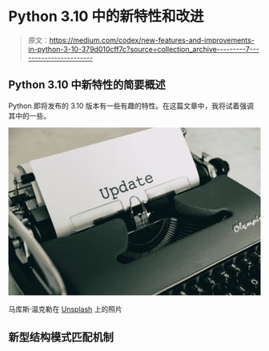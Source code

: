 # Python 3.10 中的新特性和改进

> 原文：<https://medium.com/codex/new-features-and-improvements-in-python-3-10-379d010cff7c?source=collection_archive---------7----------------------->

## Python 3.10 中新特性的简要概述

Python 即将发布的 3.10 版本有一些有趣的特性。在这篇文章中，我将试着强调其中的一些。

![](img/d0fbb4d8b0dc0e8b66379421b3649915.png)

马库斯·温克勒在 [Unsplash](https://unsplash.com?utm_source=medium&utm_medium=referral) 上的照片

## **新型结构模式匹配机制**